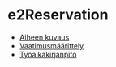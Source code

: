 e2Reservation
=============

- [Aiheen kuvaus](https://github.com/triton93/e2Reservation/blob/master/dokumentit/aihe.md)
- [Vaatimusmäärittely](https://github.com/triton93/e2Reservation/blob/master/dokumentit/backlog.md)
- [Työaikakirjanpito](https://github.com/triton93/e2Reservation/blob/master/dokumentit/tunnit.md)


 



